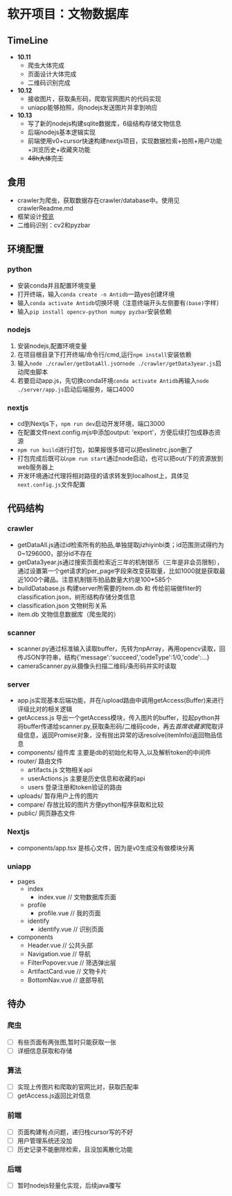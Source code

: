 # 软开项目：文物数据库

## TimeLine
- <b>10.11</b>
  - 爬虫大体完成
  - 页面设计大体完成
  - 二维码识别完成
- <b>10.12</b>
  - 接收图片，获取条形码，爬取官网图片的代码实现
  - uniapp能够拍照，向nodejs发送图片并拿到响应
- <b>10.13</b>
  - 写了新的nodejs构建sqlite数据库，6级结构存储文物信息
  - 后端nodejs基本逻辑实现
  - 前端使用v0+cursor快速构建nextjs项目，实现数据检索+拍照+用户功能+浏览历史+收藏夹功能
  - ~~48h大体完工~~

## 食用
- crawler为爬虫，获取数据存在crawler/database中。使用见 crawlerReadme.md
- 框架设计[预览](https://www.figma.com/design/j27o5VHQvjBkMz9G2uGdEh/Untitled?node-id=0-1&t=va8Xlhoyo5zDSaui-1)
- 二维码识别：cv2和pyzbar

## 环境配置
### python
- 安装conda并且配置环境变量
- 打开终端，输入`conda create -n Antidb`一路yes创建环境
- 输入`conda activate Antidb`切换环境（注意终端开头左侧要有`(base)`字样）
- 输入`pip install opencv-python numpy pyzbar`安装依赖
### nodejs
1. 安装nodejs,配置环境变量
2. 在项目根目录下打开终端/命令行/cmd,运行`npm install`安装依赖
3. 输入`node ./crawler/getDataAll.js`or`node ./crawler/getData3year.js`启动爬虫脚本
4. 若要启动app.js，先切换conda环境`conda activate Antidb`再输入`node ./server/app.js`启动后端服务，端口4000
### nextjs
- cd到Nextjs下，`npm run dev`启动开发环境，端口3000
- 在配置文件next.config.mjs中添加output: 'export'，方便后续打包成静态资源
- `npm run build`进行打包，如果报很多错可以把eslinetrc.json删了
- 打包完成后既可以`npm run start`通过node启动，也可以把out/下的资源放到web服务器上
- 开发环境通过代理将相对路径的请求转发到localhost上，具体见`next.config.js`文件配置

## 代码结构
### crawler
- getDataAll.js通过id检索所有的拍品,单独提取jizhiyinbi类；id范围测试得约为0~1296000，部分id不存在
- getData3year.js通过搜索页面检索近三年的机制银币（三年是非会员限制），通过设置第一个get请求的per_page字段来改变获取量，比如1000就是获取最近1000个藏品。注意机制银币拍品数量大约是100*585个
- buildDatabase.js 构建server所需要的item.db 和 传给前端做fliter的classification.json，树形结构存储分类信息
- classification.json 文物树形关系
- item.db 文物信息数据库（爬虫爬的）
### scanner
- scanner.py通过标准输入读取buffer，先转为npArray，再用opencv读取，回传JSON字符串，结构{'message':'succeed','codeType':1/0,'code':...}
- cameraScanner.py从摄像头扫描二维码/条形码并实时读取
### server
- app.js实现基本后端功能，并在/upload路由中调用getAccess(Buffer)来进行评级比对的相关逻辑
- getAccess.js 导出一个getAccess模块，传入图片的buffer，拉起python并将buffer传递给scanner.py,获取条形码/二维码code，再去*首席收藏家*爬取评级信息，返回Promise对象，没有抛出异常的话resolve(itemInfo)返回物品信息
- components/ 组件库 主要是db的初始化和导入,以及解析token的中间件
- router/ 路由文件
  - artifacts.js 文物相关api
  - userActions.js 主要是历史信息和收藏的api
  - users 登录注册和token验证的路由
- uploads/ 暂存用户上传的图片
- compare/ 存放比较的图片方便python程序获取和比较
- public/ 网页静态文件
### Nextjs
- components/app.tsx 是核心文件，因为是v0生成没有做模块分离
### uniapp
- pages
  - index
    - index.vue        // 文物数据库页面
  - profile
    - profile.vue      // 我的页面
  - identify
    - identify.vue     // 识别页面
- components
  - Header.vue         // 公共头部
  - Navigation.vue     // 导航
  - FilterPopover.vue  // 筛选弹出层
  - ArtifactCard.vue   // 文物卡片
  - BottomNav.vue      // 底部导航


## 待办
### 爬虫
- [ ] 有些页面有两张图,暂时只能获取一张
- [ ] 详细信息获取和存储
### 算法
- [ ] 实现上传图片和爬取的官网比对，获取匹配率
- [ ] getAccess.js返回比对信息
### 前端
- [ ] 页面构建有点问题，递归栈cursor写的不好
- [ ] 用户管理系统还没加
- [ ] 历史记录不能删除检索，且没加离散化功能
### 后端
- [ ] 暂时nodejs轻量化实现，后续java覆写

